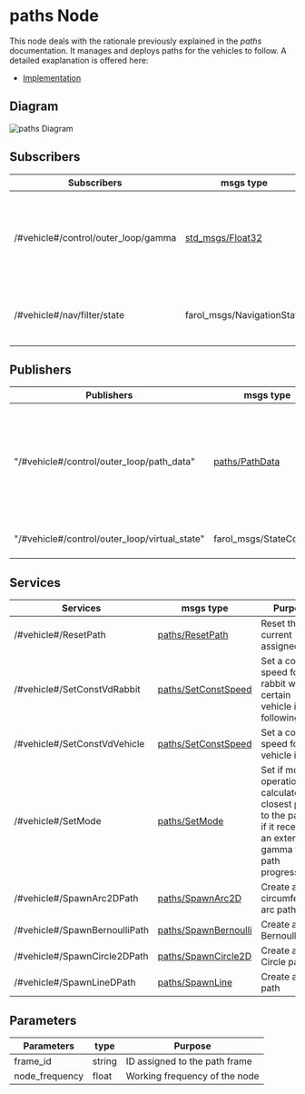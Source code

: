 # paths Node
This node deals with the rationale previously explained in the *paths* documentation. It manages and deploys paths for the vehicles to follow. A detailed exaplanation is offered here:

* [Implementation](implementation.md)

## Diagram
![paths Diagram](img/paths.png)

## Subscribers
| Subscribers | msgs type | Purpose |
| ----------- | -------------- | --------- |
| /#vehicle#/control/outer_loop/gamma | [std\_msgs/Float32](http://docs.ros.org/en/api/std_msgs/html/msg/Float32.html) | The coordination state of a certain vehicle with respect to others on the network |
| /#vehicle#/nav/filter/state | farol\_msgs/NavigationState | The navigation state of the vehicle after filtering                               |

## Publishers
| Publishers | msgs type | Purpose |
| ----------- | -------------- | --------- |
| "/#vehicle#/control/outer_loop/path_data" | [paths/PathData](PathData.md) | Message with the path data on a certain point (curvature, tangent, velocity, etc.) |
| "/#vehicle#/control/outer_loop/virtual_state" | farol\_msgs/StateConsole | Vehicle state message                                                              |

## Services
| Services                      | msgs type                                 | Purpose                                                                  |
| -----------                   | --------------                            | ---------                                                                |
| /#vehicle#/ResetPath          | [paths/ResetPath](ResetPath.md)           | Reset the current assigned path                                          |
| /#vehicle#/SetConstVdRabbit   | [paths/SetConstSpeed](SetConstSpeed.md)   | Set a constant speed for the rabbit which a certain vehicle is following |
| /#vehicle#/SetConstVdVehicle  | [paths/SetConstSpeed](SetConstSpeed.md)   | Set a constant speed for the vehicle itself                              |
| /#vehicle#/SetMode            | [paths/SetMode](SetMode.md)               | Set if mode of operation calculates closest point to the path or if it receives an external gamma for path progression |
| /#vehicle#/SpawnArc2DPath     | [paths/SpawnArc2D](SpawnArc2D.md)         | Create a 2D circumference arc path                                       |
| /#vehicle#/SpawnBernoulliPath | [paths/SpawnBernoulli](SpawnBernoulli.md) | Create a Bernoulli path                                                  |
| /#vehicle#/SpawnCircle2DPath  | [paths/SpawnCircle2D](SpawnCircle2D.md)   | Create a 2D Circle path                                                  |
| /#vehicle#/SpawnLineDPath     | [paths/SpawnLine](SpawnLine.md)           | Create a Line path                                                       |

## Parameters
| Parameters      | type   | Purpose                       |
| -----------     | ----   | ---------                     |
| frame\_id       | string | ID assigned to the path frame |
| node\_frequency | float  | Working frequency of the node |
